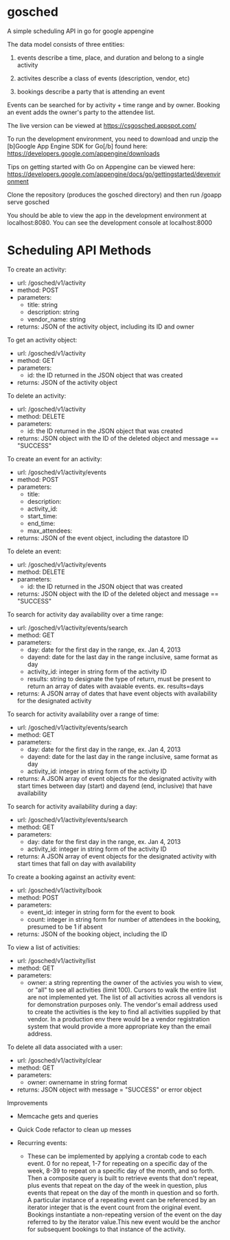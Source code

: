 gosched
=======

A simple scheduling API in go for google appengine

The data model consists of three entities:

 1) events describe a time, place, and duration and belong to a single activity

 2) activites describe a class of events (description, vendor, etc)

 3) bookings describe a party that is attending an event

Events can be searched for by activity + time range and by owner. Booking an event adds the owner's party to the attendee list. 

The live version can be viewed at https://csgosched.appspot.com/

To run the development environment, you need to download and unzip the [b]Google App Engine SDK for Go[/b] found here: 
https://developers.google.com/appengine/downloads 

Tips on getting started with Go on Appengine can be viewed here:
https://developers.google.com/appengine/docs/go/gettingstarted/devenvironment

Clone the repository (produces the gosched directory) and then run <path to Go SDK>/goapp serve gosched 

You should be able to view the app in the development environment at localhost:8080. You can see the development console at localhost:8000

Scheduling API Methods
======================

To create an activity:  
- url: /gosched/v1/activity  
- method: POST  
- parameters:  
    - title: string  
    - description: string  
    - vendor_name: string  
- returns:  JSON of the activity object, including its ID and owner  

To get an activity object:  
- url: /gosched/v1/activity  
- method: GET   
- parameters:  
    - id: the ID returned in the JSON object that was created  
- returns:  JSON of the activity object	  

To delete an activity:  
- url: /gosched/v1/activity  
- method: DELETE  
- parameters:  
    - id: the ID returned in the JSON object that was created  
- returns:  JSON object with the ID of the deleted object and message == "SUCCESS"  

To create an event for an activity:  
- url: /gosched/v1/activity/events  
- method: POST  
- parameters:  
    - title:  
    - description:  
    - activity_id:  
    - start_time:  
    - end_time:  
    - max_attendees:  
- returns:  JSON of the event object, including the datastore ID  

To delete an event:  
- url: /gosched/v1/activity/events  
- method: DELETE  
- parameters:  
    - id: the ID returned in the JSON object that was created  
- returns:  JSON object with the ID of the deleted object and message == "SUCCESS"  

To search for activity day availability over a time range:  
- url: /gosched/v1/activity/events/search  
- method: GET  
- parameters:  
    - day: date for the first day in the range, ex. Jan 4, 2013  
    - dayend: date for the last day in the range inclusive, same format as day  
    - activity_id: integer in string form of the activity ID  
    - results: string to designate the type of return, must be present to return an array of dates with avaiable events. ex. results=days  
- returns:  A JSON array of dates that have event objects with availability for the designated activity  

To search for activity availability over a range of time:  
- url: /gosched/v1/activity/events/search  
- method: GET  
- parameters:  
    - day: date for the first day in the range, ex. Jan 4, 2013  
    - dayend: date for the last day in the range inclusive, same format as day  
    - activity_id: integer in string form of the activity ID  
- returns:  A JSON array of event objects for the designated activity with start times between day (start) and dayend (end, inclusive) that have availability  

To search for activity availability during a day:  
- url: /gosched/v1/activity/events/search  
- method: GET  
- parameters:  
    - day: date for the first day in the range, ex. Jan 4, 2013  
    - activity_id: integer in string form of the activity ID  
- returns:  A JSON array of event objects for the designated activity with start times that fall on day with availability  

To create a booking against an activity event:  
- url: /gosched/v1/activity/book  
- method: POST  
- parameters:  
    - event_id: integer in string form for the event to book  
    - count: integer in string form for number of attendees in the booking,  presumed to be 1 if absent  
- returns:  JSON of the booking object, including the ID 	  

To view a list of activities:  
- url: /gosched/v1/activity/list  
- method: GET  
- parameters:  
    - owner: a string reprenting the owner of the activies you wish to   view, or "all" to see all activities (limit 100). Cursors to walk   the entire list are not implemented yet. The list of all   activities across all vendors is for demonstration purposes only.   The vendor's email address used to create the activities is the key  to find all activities supplied by that vendor. In a production env  there would be a vendor registration system that would provide a more appropriate key than the email address.  

To delete all data associated with a user:  
- url: /gosched/v1/activity/clear  
- method: GET  
- parameters:  
    - owner: ownername in string format  
- returns:  JSON object with message = "SUCCESS" or error object  

Improvements  

- Memcache gets and queries

- Quick Code refactor to clean up messes

- Recurring events:
    - These can be implemented by applying a crontab code to each event. 0 for no repeat, 1-7 for repeating on a specific day of the week, 8-39 to repeat on a specific day of the month, and so forth. Then a composite query is built to retrieve events that don't repeat, plus events that repeat on the day of the week in question, plus events that repeat on the day of the month in question and so forth. A particular instance of a repeating event can be referenced by an iterator integer that is the event count from the original event. Bookings instantiate a non-repeating version of the event on the day referred to by the iterator value.This new event would be the anchor for subsequent bookings to that instance of the activity.


